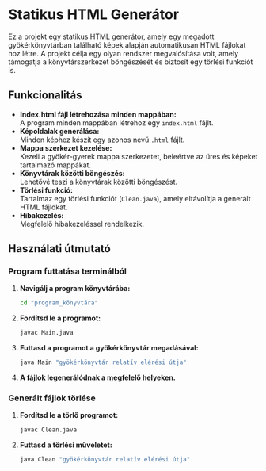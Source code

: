 # Statikus HTML Generátor

Ez a projekt egy statikus HTML generátor, amely egy megadott gyökérkönyvtárban található képek alapján automatikusan HTML fájlokat hoz létre. A projekt célja egy olyan rendszer megvalósítása volt, amely támogatja a könyvtárszerkezet böngészését és biztosít egy törlési funkciót is.

## Funkcionalitás

- **Index.html fájl létrehozása minden mappában:**  
  A program minden mappában létrehoz egy `index.html` fájlt.
- **Képoldalak generálása:**  
  Minden képhez készít egy azonos nevű `.html` fájlt.
- **Mappa szerkezet kezelése:**  
  Kezeli a gyökér-gyerek mappa szerkezetet, beleértve az üres és képeket tartalmazó mappákat.
- **Könyvtárak közötti böngészés:**  
  Lehetővé teszi a könyvtárak közötti böngészést.
- **Törlési funkció:**  
  Tartalmaz egy törlési funkciót (`Clean.java`), amely eltávolítja a generált HTML fájlokat.
- **Hibakezelés:**  
  Megfelelő hibakezeléssel rendelkezik.

## Használati útmutató

### Program futtatása terminálból

1. **Navigálj a program könyvtárába:**
   ```bash
   cd "program_könyvtára"
   ```
2. **Fordítsd le a programot:**
   ```bash
   javac Main.java
   ```
3. **Futtasd a programot a gyökérkönyvtár megadásával:**
   ```bash
   java Main "gyökérkönyvtár relatív elérési útja"
   ```
4. **A fájlok legenerálódnak a megfelelő helyeken.**

### Generált fájlok törlése

1. **Fordítsd le a törlő programot:**
   ```bash
   javac Clean.java
   ```
2. **Futtasd a törlési műveletet:**
   ```bash
   java Clean "gyökérkönyvtár relatív elérési útja"
   ```



